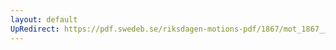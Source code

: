 ```yaml
---
layout: default
UpRedirect: https://pdf.swedeb.se/riksdagen-motions-pdf/1867/mot_1867__fk__00022.pdf
---
```

